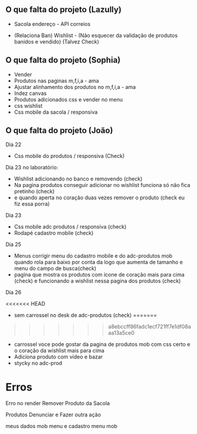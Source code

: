 ## O que falta do projeto (Lazully)

- Sacola endereço - API correios

- (Relaciona Ban) Wishlist - (Não esquecer da validação de produtos banidos e vendido) (Talvez Check)

## O que falta do projeto (Sophia)

- Vender
- Produtos nas paginas m,f,i,a - ama
- Ajustar alinhamento dos produtos no m,f,i,a - ama
- Indez canvas
- Produtos adicionados css e vender no menu
- css wishlist
- Css mobile da sacola / responsiva 

## O que falta do projeto (João)

Dia 22 
- Css mobile do produtos / responsiva (Check)

Dia 23 no laboratório:
- Wishlist adicionando no banco e removendo  (check)
- Na pagina produtos conseguir adicionar no wishlist funciona só não fica pretinho (check)
- e quando aperta no coração duas vezes remover o produto (check eu fiz essa porra)

Dia 23 
- Css mobile adc produtos / responsiva (check)
- Rodapé cadastro mobile (check)

Dia 25

- Menus corrigir menu do cadastro mobile e do adc-produtos mob quando rola para baixo por conta da logo que aumenta de tamanho e menu do campo de busca(check)
- pagina que mostra os produtos com ícone de coração mais para cima (check)
e funcionando a wishlist nessa pagina dos produtos (check)


Dia 26

<<<<<<< HEAD
- sem carrossel no desk de adc-produtos (check)
=======
>>>>>>> a8ebccff86fadc1ecf721ff7e1df08aaa13a5ce0
- carrossel voce pode gostar da pagina de produtos mob com css certo e o coração da wishlist mais para cima
- Adiciona produto com video e bazar
- stycky no adc-prod


# Erros

Erro no render
Remover Produto da Sacola

Produtos Denunciar e Fazer outra ação

meus dados mob menu e cadastro menu mob

